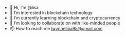 - 👋 Hi, I’m @lisa
- 👀 I’m interested in blockchain technology
- 🌱 I’m currently learning blockchain and cryptocurrency 
- 💞️ I’m looking to collaborate on with like-minded people
- 📫 How to reach me lwynnelina95@gmail.com

<!---
lisuenush/lisuenush is a ✨ special ✨ repository because its `README.md` (this file) appears on your GitHub profile.
You can click the Preview link to take a look at your changes.
--->
